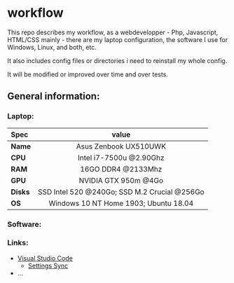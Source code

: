# workflow
This repo describes my workflow, as a webdevelopper - Php, Javascript, HTML/CSS mainly - there are my laptop configuration, the software I use for Windows, Linux, and both, etc.

It also includes config files or directories i need to reinstall my whole config.

It will be modified or improved over time and over tests.

## General information:

### Laptop:

| __Spec__      | value                                       | 
|:--------------|:-------------------------------------------:|
| __Name__      | Asus Zenbook UX510UWK                       |
| __CPU__       | Intel i7-7500u @2.90Ghz                     |
| __RAM__       | 16GO DDR4 @2133Mhz                          |
| __GPU__       | NVIDIA GTX 950m @4Go                        |
| __Disks__     | SSD Intel 520 @240Go; SSD M.2 Crucial @256Go|
| __OS__        | Windows 10 NT Home 1903; Ubuntu 18.04       |

### Software: 

### Links: 

* [Visual Studio Code](https://marketplace.visualstudio.com/items?itemName=Shan.code-settings-sync)
    * [Settings Sync](https://marketplace.visualstudio.com/items?itemName=Shan.code-settings-sync)
* ...